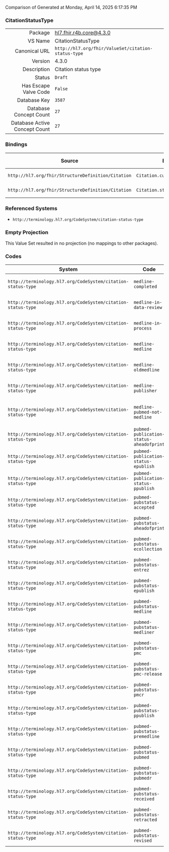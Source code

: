 Comparison of 
Generated at Monday, April 14, 2025 6:17:35 PM

### CitationStatusType

|      |     |
| ---: | --- |
| Package | hl7.fhir.r4b.core@4.3.0 |
| VS Name | CitationStatusType |
| Canonical URL | `http://hl7.org/fhir/ValueSet/citation-status-type` |
| Version | 4.3.0 |
| Description | Citation status type |
| Status | `Draft` |
| Has Escape Valve Code | `False` |
| Database Key | `3587` |
| Database Concept Count | `27` |
| Database Active Concept Count | `27` |
### Bindings

| Source | Element | Binding | Strength | Element Short |
| ------ | ------- | ------- | -------- | ------------- |
| `http://hl7.org/fhir/StructureDefinition/Citation` | `Citation.currentState` | `http://hl7.org/fhir/ValueSet/citation-status-type` | `Example` | The status of the citation |
| `http://hl7.org/fhir/StructureDefinition/Citation` | `Citation.statusDate.activity` | `http://hl7.org/fhir/ValueSet/citation-status-type` | `Example` | Classification of the status |

### Referenced Systems

* `http://terminology.hl7.org/CodeSystem/citation-status-type`
### Empty Projection

This Value Set resulted in no projection (no mappings to other packages).

### Codes

| System | Code | Display |
| ------ | ---- | ------- |
| `http://terminology.hl7.org/CodeSystem/citation-status-type` | `medline-completed` | Medline Citation Status of Completed |
| `http://terminology.hl7.org/CodeSystem/citation-status-type` | `medline-in-data-review` | Medline Citation Status of In-Data-Review |
| `http://terminology.hl7.org/CodeSystem/citation-status-type` | `medline-in-process` | Medline Citation Status of In-Process |
| `http://terminology.hl7.org/CodeSystem/citation-status-type` | `medline-medline` | Medline Citation Status of MEDLINE |
| `http://terminology.hl7.org/CodeSystem/citation-status-type` | `medline-oldmedline` | Medline Citation Status of OLDMEDLINE |
| `http://terminology.hl7.org/CodeSystem/citation-status-type` | `medline-publisher` | Medline Citation Status of Publisher |
| `http://terminology.hl7.org/CodeSystem/citation-status-type` | `medline-pubmed-not-medline` | Medline Citation Status of PubMed-not-MEDLINE |
| `http://terminology.hl7.org/CodeSystem/citation-status-type` | `pubmed-publication-status-aheadofprint` | PubMed PublicationStatus of aheadofprint |
| `http://terminology.hl7.org/CodeSystem/citation-status-type` | `pubmed-publication-status-epublish` | PubMed PublicationStatus of epublish |
| `http://terminology.hl7.org/CodeSystem/citation-status-type` | `pubmed-publication-status-ppublish` | PubMed PublicationStatus of ppublish |
| `http://terminology.hl7.org/CodeSystem/citation-status-type` | `pubmed-pubstatus-accepted` | PubMed Pubstatus of Accepted |
| `http://terminology.hl7.org/CodeSystem/citation-status-type` | `pubmed-pubstatus-aheadofprint` | PubMed Pubstatus of aheadofprint |
| `http://terminology.hl7.org/CodeSystem/citation-status-type` | `pubmed-pubstatus-ecollection` | PubMed Pubstatus of Ecollection |
| `http://terminology.hl7.org/CodeSystem/citation-status-type` | `pubmed-pubstatus-entrez` | PubMed Pubstatus of Entrez |
| `http://terminology.hl7.org/CodeSystem/citation-status-type` | `pubmed-pubstatus-epublish` | PubMed Pubstatus of Epublish |
| `http://terminology.hl7.org/CodeSystem/citation-status-type` | `pubmed-pubstatus-medline` | PubMed Pubstatus of Medline |
| `http://terminology.hl7.org/CodeSystem/citation-status-type` | `pubmed-pubstatus-medliner` | PubMed Pubstatus of Medliner |
| `http://terminology.hl7.org/CodeSystem/citation-status-type` | `pubmed-pubstatus-pmc` | PubMed Pubstatus of PMC |
| `http://terminology.hl7.org/CodeSystem/citation-status-type` | `pubmed-pubstatus-pmc-release` | PubMed Pubstatus of PMC release |
| `http://terminology.hl7.org/CodeSystem/citation-status-type` | `pubmed-pubstatus-pmcr` | PubMed Pubstatus of PMCr |
| `http://terminology.hl7.org/CodeSystem/citation-status-type` | `pubmed-pubstatus-ppublish` | PubMed Pubstatus of Ppublish |
| `http://terminology.hl7.org/CodeSystem/citation-status-type` | `pubmed-pubstatus-premedline` | PubMed Pubstatus of Premedline |
| `http://terminology.hl7.org/CodeSystem/citation-status-type` | `pubmed-pubstatus-pubmed` | PubMed Pubstatus of PubMed |
| `http://terminology.hl7.org/CodeSystem/citation-status-type` | `pubmed-pubstatus-pubmedr` | PubMed Pubstatus of PubMedr |
| `http://terminology.hl7.org/CodeSystem/citation-status-type` | `pubmed-pubstatus-received` | PubMed Pubstatus of Received |
| `http://terminology.hl7.org/CodeSystem/citation-status-type` | `pubmed-pubstatus-retracted` | PubMed Pubstatus of Retracted |
| `http://terminology.hl7.org/CodeSystem/citation-status-type` | `pubmed-pubstatus-revised` | PubMed Pubstatus of Revised |

